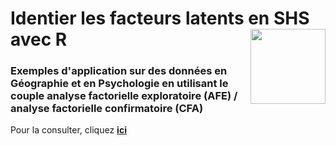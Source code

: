 # Identier les facteurs latents en SHS avec R [<img src="https://rzine.fr/img/Rzine_logo.png"  align="right" width="120"/>](http://rzine.fr/)
### Exemples d'application sur des données en Géographie et en Psychologie en utilisant le couple analyse factorielle exploratoire (AFE) / analyse factorielle confirmatoire (CFA)



Pour la consulter, cliquez [**ici**](https://lecampiong.github.io/Article_Rzine-AFE/AFE-AFC14.html)

<br/>  
